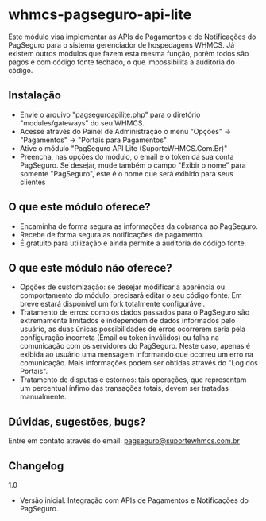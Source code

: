 # whmcs-pagseguro-api-lite
Este módulo visa implementar as APIs de Pagamentos e de Notificações do PagSeguro para o sistema gerenciador de hospedagens WHMCS.
Já existem outros módulos que fazem esta mesma função, porém todos são pagos e com código fonte fechado, o que impossibilita a auditoria do código.

Instalação
----------
 - Envie o arquivo "pagseguroapilite.php" para o diretório "modules/gateways" do seu WHMCS.
 - Acesse através do Painel de Administração o menu "Opções" -> "Pagamentos" -> "Portais para Pagamentos"
 - Ative o módulo "PagSeguro API Lite (SuporteWHMCS.Com.Br)"
 - Preencha, nas opções do módulo, o email e o token da sua conta PagSeguro. Se desejar, mude também o campo "Exibir o nome" para somente "PagSeguro", este é o nome que será exibido para seus clientes

O que este módulo oferece?
--------------------------
- Encaminha de forma segura as informações da cobrança ao PagSeguro.
- Recebe de forma segura as notificações de pagamento.
- É gratuito para utilização e ainda permite a auditoria do código fonte.

O que este módulo não oferece?
------------------------------
- Opções de customização: se desejar modificar a aparência ou comportamento do módulo, precisará editar o seu código fonte. Em breve estará disponível um fork totalmente configurável.
- Tratamento de erros: como os dados passados para o PagSeguro são extremamente limitados e independem de dados informados pelo usuário, as duas únicas possibilidades de erros ocorrerem seria pela configuração incorreta (Email ou token inválidos) ou falha na comunicação com os servidores do PagSeguro. Neste caso, apenas é exibida ao usuário uma mensagem informando que ocorreu um erro na comunicação. Mais informações podem ser obtidas através do "Log dos Portais".
- Tratamento de disputas e estornos: tais operações, que representam um percentual ínfimo das transações totais, devem ser tratadas manualmente.

Dúvidas, sugestões, bugs?
-------------------------
Entre em contato através do email: pagseguro@suportewhmcs.com.br

Changelog
---------
1.0
- Versão inicial. Integração com APIs de Pagamentos e Notificações do PagSeguro.
